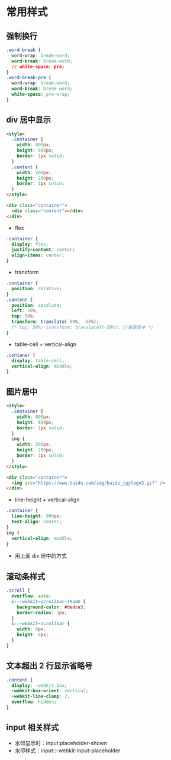 # 常用样式

## 强制换行

```css
.word-break {
  word-wrap: break-word;
  word-break: break-word;
  // white-space: pre;
}
.word-break-pre {
  word-wrap: break-word;
  word-break: break-word;
  white-space: pre-wrap;
}
```

## div 居中显示

```html
<style>
  .container {
    width: 800px;
    height: 800px;
    border: 1px solid;
  }
  .content {
    width: 200px;
    height: 200px;
    border: 1px solid;
  }
</style>

<div class="container">
  <div class="content"></div>
</div>
```

- flex

```css
.container {
  display: flex;
  justify-content: center;
  align-items: center;
}
```

- transform

```css
.container {
  position: relative;
}
.content {
  position: absolute;
  left: 50%;
  top: 50%;
  transform: translate(-50%, -50%);
  /* top: 50%; transform: translateY(-50%); //垂直居中 */
}
```

- table-cell + vertical-align

```css
.contaner {
  display: table-cell;
  vertical-align: middle;
}
```

## 图片居中

```html
<style>
  .container {
    width: 800px;
    height: 800px;
    border: 1px solid;
  }
  img {
    width: 200px;
    height: 200px;
    border: 1px solid;
  }
</style>

<div class="container">
  <img src="https://www.baidu.com/img/baidu_jgylogo3.gif" />
</div>
```

- line-height + vertical-align

```css
.container {
  line-height: 800px;
  text-align: center;
}
img {
  vertical-align: middle;
}
```

- 用上面 div 居中的方式

## 滚动条样式

```scss
.scroll {
  overflow: auto;
  &::-webkit-scrollbar-thumb {
    background-color: #dedce3;
    border-radius: 3px;
  }
  &::-webkit-scrollbar {
    width: 8px;
    height: 8px;
  }
}
```

## 文本超出 2 行显示省略号

```css
.content {
  display: -webkit-box;
  -webkit-box-orient: vertical;
  -webkit-line-clamp: 2;
  overflow: hidden;
}
```

## input 相关样式
- 水印显示时：input:placeholder-shown
- 水印样式：input::-webkit-input-placeholder
